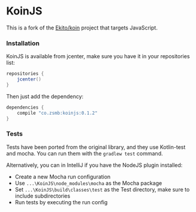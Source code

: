 # KoinJS

This is a fork of the [Ekito/koin](https://github.com/Ekito/koin) project that targets JavaScript. 

### Installation

KoinJS is available from jcenter, make sure you have it in your repositories list:

```groovy
repositories {
    jcenter()
}
```

Then just add the dependency:

```groovy
dependencies {
    compile "co.zsmb:koinjs:0.1.2"
}
```

### Tests

Tests have been ported from the original library, and they use Kotlin-test and mocha. You can run them with the `gradlew test` command.
 
Alternatively, you can in IntelliJ if you have the NodeJS plugin installed:

- Create a new Mocha run configuration
- Use `...\KoinJS\node_modules\mocha` as the Mocha package
- Set `...\KoinJS\build\classes\test` as the Test directory, make sure to include subdirectories
- Run tests by executing the run config
